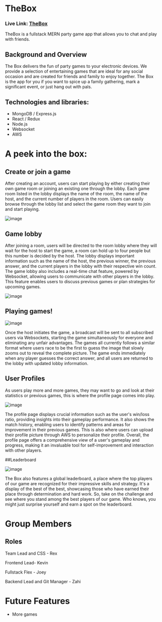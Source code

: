 # TheBox

### Live Link: [TheBox](https://the-box.social/)

TheBox is a fullstack MERN party game app that allows you to chat and play with friends.

## Background and Overview

The Box delivers the fun of party games to your electronic devices. We provide a selection of entertaining games that are ideal for any social occasion and are created for friends and family to enjoy together. The Box is the app for you if you want to spice up a family gathering, mark a significant event, or just hang out with pals.

## Technologies and libraries:

- MongoDB / Express.js
- React / Redux
- Node.js
- Websocket
- AWS 

# A peek into the box:

## Create or join a game

After creating an account, users can start playing by either creating their own game room or joining an existing one through the lobby. Each game room listed in the lobby displays the name of the room, the name of the host, and the current number of players in the room. Users can easily browse through the lobby list and select the game room they want to join and start playing.

![image](https://github.com/junjiequ1459/TheBox/assets/30753677/dd577c1d-0580-453f-bad1-6ad33b4b5f75)

## Game lobby

After joining a room, users will be directed to the room lobby where they will wait for the host to start the game, a room can hold up to four people but this number is decided by the host. The lobby displays important information such as the name of the host, the previous winner, the previous answer, and the current players in the lobby with their respective win count. The game lobby also includes a real-time chat feature, powered by Websocket, allowing users to communicate with other players in the lobby. This feature enables users to discuss previous games or plan strategies for upcoming games.

![image](https://github.com/junjiequ1459/TheBox/assets/30753677/1bc9d6d5-b550-4541-a4fa-4f1c763bd5bb)

## Playing games!

![image](https://github.com/junjiequ1459/TheBox/assets/30753677/c4d9bf5b-46af-495c-8f8e-d3176a43cdde)

Once the host initiates the game, a broadcast will be sent to all subscribed users via Websockets, starting the game simultaneously for everyone and eliminating any unfair advantages. The games all currently follows a similar format where users race to be the first to guess the image that slowly zooms out to reveal the complete picture. The game ends immediately when any player guesses the correct answer, and all users are returned to the lobby with updated lobby information.

## User Profiles

As users play more and more games, they may want to go and look at their statistics or previous games, this is where the profile page comes into play.

![image](https://github.com/junjiequ1459/TheBox/assets/30753677/681076e9-08e5-4aa6-97e1-b03a4121aeba)

The profile page displays crucial information such as the user's win/loss ratio, providing insights into their gameplay performance. It also shows the match history, enabling users to identify patterns and areas for improvement in their previous games. This is also where users can upload their profile picture through AWS to personalize their profile. Overall, the profile page offers a comprehensive view of a user's gameplay and progress, making it an invaluable tool for self-improvement and interaction with other players.

##Leaderboard

![image](https://github.com/junjiequ1459/TheBox/assets/30753677/f66afeb5-50d7-4d79-91ad-85429f11e66f)

The Box also features a global leaderboard, a place where the top players of our game are recognized for their impressive skills and strategy. It's a display of the best of the best, showcasing those who have earned their place through determination and hard work. So, take on the challenge and see where you stand among the best players of our game. Who knows, you might just surprise yourself and earn a spot on the leaderboard.

# Group Members

## Roles

Team Lead and CSS - Rex

Frontend Lead- Kevin

Fullstack Flex - Joey

Backend Lead and Git Manager - Zahi

# Future Features

- More games


